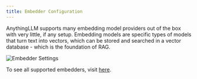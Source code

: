 ```yaml
---
title: Embedder Configuration
---
```


AnythingLLM supports many embedding model providers out of the box with very little, if any setup. Embedding models are specific types of models that turn text into vectors, which can be stored and searched in a vector database - which is the foundation of RAG.

![Embedder Settings](/img/embedder-preference.png)

To see all supported embedders, visit [here](../embedders).
